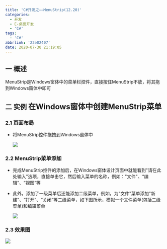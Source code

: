 ```yaml
---
title: 'C#开发之——MenuStrip(12.20)'
categories:
  - 开发
  - E-桌面开发
  - 'C#'
tags:
  - 'C#'
abbrlink: '22e02407'
date: 2020-07-30 21:19:05
---
```

## 一 概述

MenuStrip是Windows窗体中的菜单栏控件，直接按住MenuStrip不放，将其拖到Windows窗体中即可

<!--more-->

## 二 实例 <font size=5>在Windows窗体中创建MenuStrip菜单</font>

### 2.1 页面布局

* 将MenuStrip控件拖拽到Windows窗体中

  ![][1]

### 2.2 MenuStrip菜单添加

* 完成MenuStrip控件的添加后，在Windows窗体设计页面中就能看到"请在此处输入"选项，直接单击它，然后输入菜单的名称，例如："文件"、“编辑”、“视图”等

* 此外，添加了一级菜单后还能添加二级菜单，例如，为"文件"菜单添加"新建"、“打开”、“关闭”等二级菜单，如下图所示，模拟一个文件菜单(包括二级菜单)和编辑菜单

  ![][2]

### 2.3 效果图
![][3]



[1]:https://jsd.onmicrosoft.cn/gh/PGzxc/CDN/blog-image/csharp-winform-menustrip-drag-layout.png
[2]:https://jsd.onmicrosoft.cn/gh/PGzxc/CDN/blog-image/csharp-menustrip-edit.png
[3]:https://jsd.onmicrosoft.cn/gh/PGzxc/CDN/blog-image/csharp-winform-menustrip-view.gif
